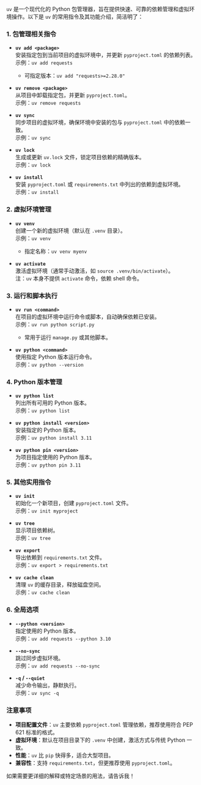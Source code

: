 `uv` 是一个现代化的 Python 包管理器，旨在提供快速、可靠的依赖管理和虚拟环境操作。以下是 `uv` 的常用指令及其功能介绍，简洁明了：

### 1. **包管理相关指令**
- **`uv add <package>`**  
  安装指定包到当前项目的虚拟环境中，并更新 `pyproject.toml` 的依赖列表。  
  示例：`uv add requests`  
  - 可指定版本：`uv add "requests>=2.28.0"`

- **`uv remove <package>`**  
  从项目中卸载指定包，并更新 `pyproject.toml`。  
  示例：`uv remove requests`

- **`uv sync`**  
  同步项目的虚拟环境，确保环境中安装的包与 `pyproject.toml` 中的依赖一致。  
  示例：`uv sync`

- **`uv lock`**  
  生成或更新 `uv.lock` 文件，锁定项目依赖的精确版本。  
  示例：`uv lock`

- **`uv install`**  
  安装 `pyproject.toml` 或 `requirements.txt` 中列出的依赖到虚拟环境。  
  示例：`uv install`

### 2. **虚拟环境管理**
- **`uv venv`**  
  创建一个新的虚拟环境（默认在 `.venv` 目录）。  
  示例：`uv venv`  
  - 指定名称：`uv venv myenv`

- **`uv activate`**  
  激活虚拟环境（通常手动激活，如 `source .venv/bin/activate`）。  
  注：`uv` 本身不提供 `activate` 命令，依赖 shell 命令。

### 3. **运行和脚本执行**
- **`uv run <command>`**  
  在项目的虚拟环境中运行命令或脚本，自动确保依赖已安装。  
  示例：`uv run python script.py`  
  - 常用于运行 `manage.py` 或其他脚本。

- **`uv python <command>`**  
  使用指定 Python 版本运行命令。  
  示例：`uv python --version`

### 4. **Python 版本管理**
- **`uv python list`**  
  列出所有可用的 Python 版本。  
  示例：`uv python list`

- **`uv python install <version>`**  
  安装指定的 Python 版本。  
  示例：`uv python install 3.11`

- **`uv python pin <version>`**  
  为项目指定使用的 Python 版本。  
  示例：`uv python pin 3.11`

### 5. **其他实用指令**
- **`uv init`**  
  初始化一个新项目，创建 `pyproject.toml` 文件。  
  示例：`uv init myproject`

- **`uv tree`**  
  显示项目依赖树。  
  示例：`uv tree`

- **`uv export`**  
  导出依赖到 `requirements.txt` 文件。  
  示例：`uv export > requirements.txt`

- **`uv cache clean`**  
  清理 `uv` 的缓存目录，释放磁盘空间。  
  示例：`uv cache clean`

### 6. **全局选项**
- **`--python <version>`**  
  指定使用的 Python 版本。  
  示例：`uv add requests --python 3.10`

- **`--no-sync`**  
  跳过同步虚拟环境。  
  示例：`uv add requests --no-sync`

- **`-q` / `--quiet`**  
  减少命令输出，静默执行。  
  示例：`uv sync -q`

### 注意事项
- **项目配置文件**：`uv` 主要依赖 `pyproject.toml` 管理依赖，推荐使用符合 PEP 621 标准的格式。
- **虚拟环境**：默认在项目目录下的 `.venv` 中创建，激活方式与传统 Python 一致。
- **性能**：`uv` 比 `pip` 快得多，适合大型项目。
- **兼容性**：支持 `requirements.txt`，但更推荐使用 `pyproject.toml`。

如果需要更详细的解释或特定场景的用法，请告诉我！